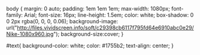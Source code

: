 body {
    margin: 0 auto;
    padding: 1em 1em 1em;
    max-width: 1080px;
    font-family: Arial;
    font-size: 16px;
    line-height: 1.5em;
    color: white;
    box-shadow: 0 0 2px rgba(0, 0, 0, 0.06);
    background-image: url("http://files.vividscreen.info/soft/c29398cb6117f795fd64e6910abc0e29/Nike-1080x960.jpg");
    background-size:cover; 
}



#text{
    background-color: white;
    color: #1755b2;
    text-align: center;
}
